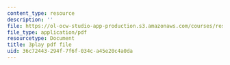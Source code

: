 ```yaml
---
content_type: resource
description: ''
file: https://ol-ocw-studio-app-production.s3.amazonaws.com/courses/res-3-002-collaborative-design-and-creative-expression-with-arduino-microcontrollers-january-iap-2017/36c72443294f7f6f034ca45e20c4a0da_2039256.pdf
file_type: application/pdf
resourcetype: Document
title: 3play pdf file
uid: 36c72443-294f-7f6f-034c-a45e20c4a0da
---
```

